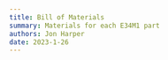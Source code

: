 ```yaml
---
title: Bill of Materials
summary: Materials for each E34M1 part
authors: Jon Harper
date: 2023-1-26
---
```

